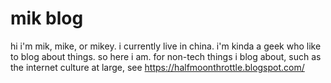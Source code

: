 # mik blog
hi i'm mik, mike, or mikey. i currently live in china. 
i'm kinda a geek who like to blog about things. so here i am. 
for non-tech things i blog about, such as the internet culture at large, see https://halfmoonthrottle.blogspot.com/
